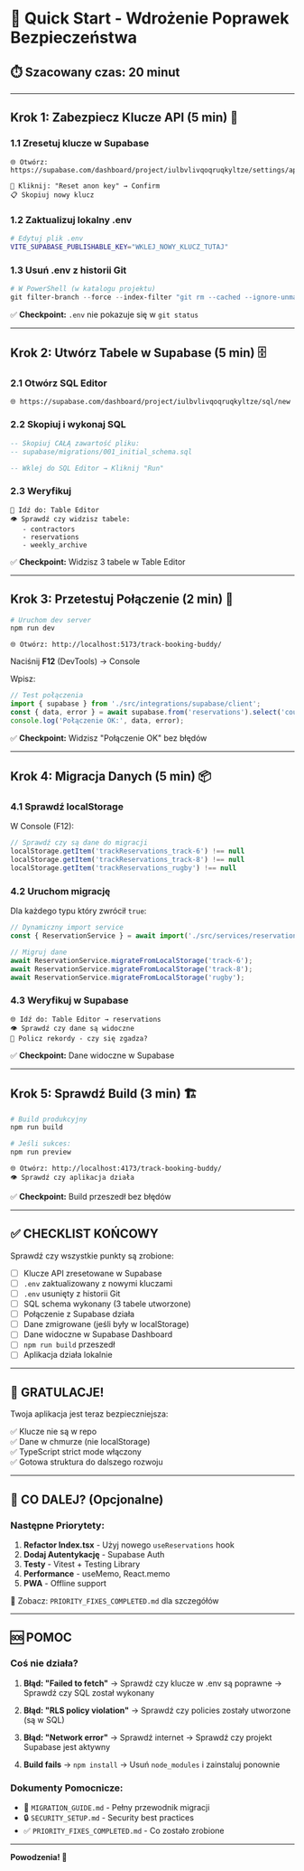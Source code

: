 # 🚀 Quick Start - Wdrożenie Poprawek Bezpieczeństwa

## ⏱️ Szacowany czas: 20 minut

---

## Krok 1: Zabezpiecz Klucze API (5 min) 🔐

### 1.1 Zresetuj klucze w Supabase

```
🌐 Otwórz: https://supabase.com/dashboard/project/iulbvlivqoqruqkyltze/settings/api

📝 Kliknij: "Reset anon key" → Confirm
📋 Skopiuj nowy klucz
```

### 1.2 Zaktualizuj lokalny .env

```bash
# Edytuj plik .env
VITE_SUPABASE_PUBLISHABLE_KEY="WKLEJ_NOWY_KLUCZ_TUTAJ"
```

### 1.3 Usuń .env z historii Git

```powershell
# W PowerShell (w katalogu projektu)
git filter-branch --force --index-filter "git rm --cached --ignore-unmatch .env" --prune-empty --tag-name-filter cat -- --all
```

✅ **Checkpoint:** `.env` nie pokazuje się w `git status`

---

## Krok 2: Utwórz Tabele w Supabase (5 min) 🗄️

### 2.1 Otwórz SQL Editor

```
🌐 https://supabase.com/dashboard/project/iulbvlivqoqruqkyltze/sql/new
```

### 2.2 Skopiuj i wykonaj SQL

```sql
-- Skopiuj CAŁĄ zawartość pliku:
-- supabase/migrations/001_initial_schema.sql

-- Wklej do SQL Editor → Kliknij "Run"
```

### 2.3 Weryfikuj

```
📍 Idź do: Table Editor
👁️ Sprawdź czy widzisz tabele:
   - contractors
   - reservations  
   - weekly_archive
```

✅ **Checkpoint:** Widzisz 3 tabele w Table Editor

---

## Krok 3: Przetestuj Połączenie (2 min) 🔌

```bash
# Uruchom dev server
npm run dev
```

```
🌐 Otwórz: http://localhost:5173/track-booking-buddy/
```

Naciśnij **F12** (DevTools) → Console

Wpisz:

```javascript
// Test połączenia
import { supabase } from './src/integrations/supabase/client';
const { data, error } = await supabase.from('reservations').select('count');
console.log('Połączenie OK:', data, error);
```

✅ **Checkpoint:** Widzisz "Połączenie OK" bez błędów

---

## Krok 4: Migracja Danych (5 min) 📦

### 4.1 Sprawdź localStorage

W Console (F12):

```javascript
// Sprawdź czy są dane do migracji
localStorage.getItem('trackReservations_track-6') !== null
localStorage.getItem('trackReservations_track-8') !== null
localStorage.getItem('trackReservations_rugby') !== null
```

### 4.2 Uruchom migrację

Dla każdego typu który zwrócił `true`:

```javascript
// Dynamiczny import service
const { ReservationService } = await import('./src/services/reservationService.ts');

// Migruj dane
await ReservationService.migrateFromLocalStorage('track-6');
await ReservationService.migrateFromLocalStorage('track-8');
await ReservationService.migrateFromLocalStorage('rugby');
```

### 4.3 Weryfikuj w Supabase

```
🌐 Idź do: Table Editor → reservations
👁️ Sprawdź czy dane są widoczne
🔢 Policz rekordy - czy się zgadza?
```

✅ **Checkpoint:** Dane widoczne w Supabase

---

## Krok 5: Sprawdź Build (3 min) 🏗️

```bash
# Build produkcyjny
npm run build

# Jeśli sukces:
npm run preview
```

```
🌐 Otwórz: http://localhost:4173/track-booking-buddy/
👁️ Sprawdź czy aplikacja działa
```

✅ **Checkpoint:** Build przeszedł bez błędów

---

## ✅ CHECKLIST KOŃCOWY

Sprawdź czy wszystkie punkty są zrobione:

- [ ] Klucze API zresetowane w Supabase
- [ ] `.env` zaktualizowany z nowymi kluczami
- [ ] `.env` usunięty z historii Git
- [ ] SQL schema wykonany (3 tabele utworzone)
- [ ] Połączenie z Supabase działa
- [ ] Dane zmigrowane (jeśli były w localStorage)
- [ ] Dane widoczne w Supabase Dashboard
- [ ] `npm run build` przeszedł
- [ ] Aplikacja działa lokalnie

---

## 🎉 GRATULACJE!

Twoja aplikacja jest teraz bezpieczniejsza:

✅ Klucze nie są w repo  
✅ Dane w chmurze (nie localStorage)  
✅ TypeScript strict mode włączony  
✅ Gotowa struktura do dalszego rozwoju

---

## 🔄 CO DALEJ? (Opcjonalne)

### Następne Priorytety:

1. **Refactor Index.tsx** - Użyj nowego `useReservations` hook
2. **Dodaj Autentykację** - Supabase Auth
3. **Testy** - Vitest + Testing Library
4. **Performance** - useMemo, React.memo
5. **PWA** - Offline support

📄 Zobacz: `PRIORITY_FIXES_COMPLETED.md` dla szczegółów

---

## 🆘 POMOC

### Coś nie działa?

1. **Błąd: "Failed to fetch"**
   → Sprawdź czy klucze w .env są poprawne
   → Sprawdź czy SQL został wykonany

2. **Błąd: "RLS policy violation"**
   → Sprawdź czy policies zostały utworzone (są w SQL)

3. **Błąd: "Network error"**
   → Sprawdź internet
   → Sprawdź czy projekt Supabase jest aktywny

4. **Build fails**
   → `npm install` 
   → Usuń `node_modules` i zainstaluj ponownie

### Dokumenty Pomocnicze:

- 📘 `MIGRATION_GUIDE.md` - Pełny przewodnik migracji
- 🔒 `SECURITY_SETUP.md` - Security best practices  
- ✅ `PRIORITY_FIXES_COMPLETED.md` - Co zostało zrobione

---

**Powodzenia! 🚀**